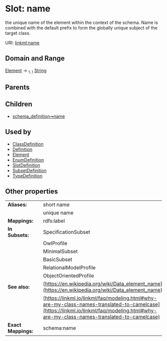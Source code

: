 
# Slot: name

the unique name of the element within the context of the schema.  Name is combined with the default prefix to form the globally unique subject of the target class.

URI: [linkml:name](https://w3id.org/linkml/name)


## Domain and Range

[Element](Element.md) &#8594;  <sub>1..1</sub> [String](types/String.md)

## Parents


## Children

 *  [schema_definition➞name](schema_definition_name.md)

## Used by

 * [ClassDefinition](ClassDefinition.md)
 * [Definition](Definition.md)
 * [Element](Element.md)
 * [EnumDefinition](EnumDefinition.md)
 * [SlotDefinition](SlotDefinition.md)
 * [SubsetDefinition](SubsetDefinition.md)
 * [TypeDefinition](TypeDefinition.md)

## Other properties

|  |  |  |
| --- | --- | --- |
| **Aliases:** | | short name |
|  | | unique name |
| **Mappings:** | | rdfs:label |
| **In Subsets:** | | SpecificationSubset |
|  | | OwlProfile |
|  | | MinimalSubset |
|  | | BasicSubset |
|  | | RelationalModelProfile |
|  | | ObjectOrientedProfile |
| **See also:** | | [https://en.wikipedia.org/wiki/Data_element_name](https://en.wikipedia.org/wiki/Data_element_name) |
|  | | [https://linkml.io/linkml/faq/modeling.html#why-are-my-class-names-translated-to-camelcase](https://linkml.io/linkml/faq/modeling.html#why-are-my-class-names-translated-to-camelcase) |
| **Exact Mappings:** | | schema:name |
